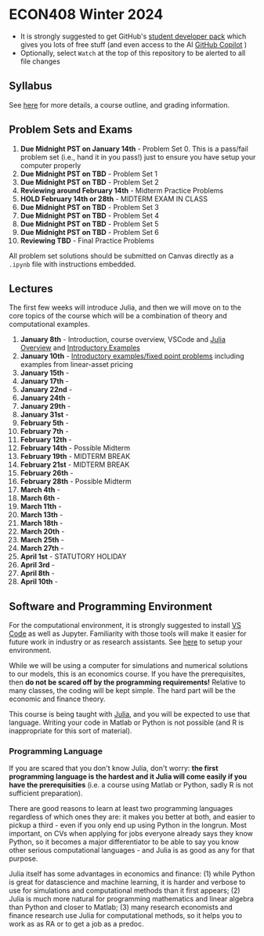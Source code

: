 # ECON408 Winter 2024
- It is strongly suggested to get GitHub's [student developer pack](https://education.github.com/pack) which gives you lots of free stuff (and even access to the AI [GitHub Copilot](https://docs.github.com/en/copilot/quickstart) )
- Optionally, select `Watch` at the top of this repository to be alerted to all file changes

## Syllabus
See [here](syllabus.md) for more details, a course outline, and grading information.

## Problem Sets and Exams

1. **Due Midnight PST on January 14th** - Problem Set 0. This is a pass/fail problem set (i.e., hand it in you pass!) just to ensure you have setup your computer properly  <!-- [Problem Set 0](/problem_sets/problem_set_0.ipynb) -->
2. **Due Midnight PST on TBD** - Problem Set 1 <!-- [Problem Set 1](/problem_sets/problem_set_1.ipynb) -->
3. **Due Midnight PST on TBD** - Problem Set 2 <!-- [Problem Set 2](/problem_sets/problem_set_2.ipynb) -->
4. **Reviewing around February 14th** - Midterm Practice Problems  <!--[Midterm Practice Problems](/problem_sets/midterm_practice_problems.ipynb) -->
5. **HOLD February 14th or 28th** - MIDTERM EXAM IN CLASS
6. **Due Midnight PST on TBD** - Problem Set 3 <!--  [Problem Set 3](/problem_sets/problem_set_3.ipynb) -->
7. **Due Midnight PST on TBD** -  Problem Set 4 <!-- [Problem Set 4](/problem_sets/problem_set_4.ipynb) -->
8. **Due Midnight PST on TBD** -  Problem Set 5 <!-- [Problem Set 5](/problem_sets/problem_set_5.ipynb) -->
9. **Due Midnight PST on TBD** -  Problem Set 6 <!-- [Problem Set 6](/problem_sets/problem_set_6.ipynb) -->
10. **Reviewing TBD** - Final Practice Problems <!-- [Final Practice Problems](/problem_sets/final_practice_problems.ipynb) -->

All problem set solutions should be submitted on Canvas directly as a `.ipynb` file with instructions embedded.


## Lectures
The first few weeks will introduce Julia, and then we will move on to the core topics of the course which will be a combination of theory and computational examples.
1. **January 8th** - Introduction, course overview, VSCode and [Julia Overview](https://julia.quantecon.org/getting_started_julia/getting_started.html) and [Introductory Examples](https://julia.quantecon.org/getting_started_julia/julia_by_example.html)
2. **January 10th** - [Introductory examples/fixed point problems](https://julia.quantecon.org/getting_started_julia/julia_by_example.html) including examples from linear-asset pricing
3. **January 15th** - 
4. **January 17th** - 
5. **January 22nd** - 
6. **January 24th** - 
7. **January 29th** - 
8. **January 31st** - 
9. **February 5th** - 
10. **February 7th** - 
11. **February 12th** - 
12. **February 14th** - Possible Midterm
13. **February 19th** - MIDTERM BREAK
14. **February 21st** - MIDTERM BREAK
15. **February 26th** - 
16. **February 28th** - Possible Midterm
17. **March 4th** - 
18. **March 6th** - 
19. **March 11th** - 
20. **March 13th** - 
21. **March 18th** - 
22. **March 20th** - 
23. **March 25th** - 
24. **March 27th** - 
25. **April 1st** - STATUTORY HOLIDAY
26. **April 3rd** - 
27. **April 8th** - 
28. **April 10th** - 


## Software and Programming Environment
For the computational environment, it is strongly suggested to install [VS Code](https://code.visualstudio.com/) as well as Jupyter.  Familiarity with those tools will make it easier for future work in industry or as research assistants.  See [here](https://julia.quantecon.org/getting_started_julia/getting_started.html) to setup your environment.

While we will be using a computer for simulations and numerical solutions to our models, this is an economics course.  If you have the prerequisites, then **do not be scared off by the programming requirements!**  Relative to many classes, the coding will be kept simple.  The hard part will be the economic and finance theory.

This course is being taught with [Julia](https://julialang.org/), and you will be expected to use that language.  Writing your code in Matlab or Python is not possible (and R is inappropriate for this sort of material).  

### Programming Language
If you are scared that you don't know Julia, don't worry: **the first programming language is the hardest and it Julia will come easily if you have the prerequisities** (i.e. a course using Matlab or Python, sadly R is not sufficient preparation).

There are good reasons to learn at least two programming languages regardless of which ones they are:  it makes you better at both, and easier to pickup a third - even if you only end up using Python in the longrun.  Most important, on CVs when applying for jobs everyone already says they know Python, so it becomes a major differentiator to be able to say you know other serious computational languages - and Julia is as good as any for that purpose.

Julia itself has some advantages in economics and finance: (1) while Python is great for datascience and machine learning, it is harder and verbose to use for simulations and computational methods than it first appears; (2) Julia is much more natural for programming mathematics and linear algebra than Python and closer to Matlab; (3) many research economists and finance research use Julia for computational methods, so it helps you to work as as RA or to get a job as a predoc.